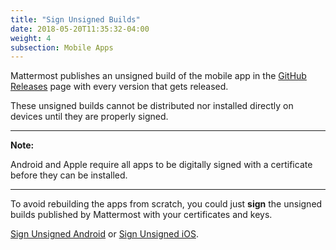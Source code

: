 ```yaml
---
title: "Sign Unsigned Builds"
date: 2018-05-20T11:35:32-04:00
weight: 4
subsection: Mobile Apps
---
```


Mattermost publishes an unsigned build of the mobile app in the [GitHub Releases](https://github.com/mattermost/mattermost-mobile/releases) page with every version that gets released.

These unsigned builds cannot be distributed nor installed directly on devices until they are properly signed.

---
**Note:**

Android and Apple require all apps to be digitally signed with a certificate before they can be installed.

---

To avoid rebuilding the apps from scratch, you could just **sign** the unsigned builds published by Mattermost with your certificates and keys.

[Sign Unsigned Android](android/) or [Sign Unsigned iOS](ios/).
